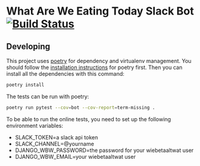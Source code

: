 # What Are We Eating Today Slack Bot [![Build Status](https://travis-ci.org/thaliawww/what-are-we-eating-today.svg?branch=master)](https://travis-ci.org/thaliawww/what-are-we-eating-today)

## Developing
This project uses [poetry](https://github.com/sdispater/poetry) for dependency and virtualenv management. You should follow the [installation instructions](https://github.com/sdispater/poetry#installation) for poetry first. Then you can install all the dependencies with this command:

```bash
poetry install
```

The tests can be run with poetry:

```bash
poetry run pytest --cov=bot --cov-report=term-missing .
```

To be able to run the online tests, you need to set up the following environment variables:
- SLACK_TOKEN=a slack api token
- SLACK_CHANNEL=@yourname
- DJANGO_WBW_PASSWORD=the password for your wiebetaaltwat user
- DJANGO_WBW_EMAIL=your wiebetaaltwat user
